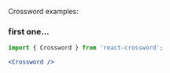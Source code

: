 Crossword examples:

### first one...

```jsx
import { Crossword } from 'react-crossword';

<Crossword />
```
